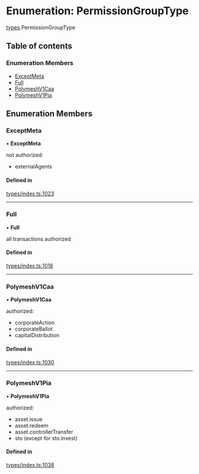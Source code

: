 # Enumeration: PermissionGroupType

[types](../wiki/types).PermissionGroupType

## Table of contents

### Enumeration Members

- [ExceptMeta](../wiki/types.PermissionGroupType#exceptmeta)
- [Full](../wiki/types.PermissionGroupType#full)
- [PolymeshV1Caa](../wiki/types.PermissionGroupType#polymeshv1caa)
- [PolymeshV1Pia](../wiki/types.PermissionGroupType#polymeshv1pia)

## Enumeration Members

### ExceptMeta

• **ExceptMeta**

not authorized:
  - externalAgents

#### Defined in

[types/index.ts:1023](https://github.com/PolymathNetwork/polymesh-sdk/blob/c6fe1be3/src/types/index.ts#L1023)

___

### Full

• **Full**

all transactions authorized

#### Defined in

[types/index.ts:1018](https://github.com/PolymathNetwork/polymesh-sdk/blob/c6fe1be3/src/types/index.ts#L1018)

___

### PolymeshV1Caa

• **PolymeshV1Caa**

authorized:
  - corporateAction
  - corporateBallot
  - capitalDistribution

#### Defined in

[types/index.ts:1030](https://github.com/PolymathNetwork/polymesh-sdk/blob/c6fe1be3/src/types/index.ts#L1030)

___

### PolymeshV1Pia

• **PolymeshV1Pia**

authorized:
  - asset.issue
  - asset.redeem
  - asset.controllerTransfer
  - sto (except for sto.invest)

#### Defined in

[types/index.ts:1038](https://github.com/PolymathNetwork/polymesh-sdk/blob/c6fe1be3/src/types/index.ts#L1038)
